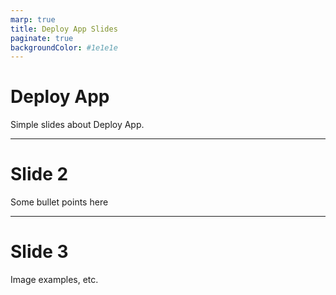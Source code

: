 ```yaml
---
marp: true
title: Deploy App Slides
paginate: true
backgroundColor: #1e1e1e
---
```

<!-- _class: lead -->

# Deploy App

Simple slides about Deploy App.

---

# Slide 2

Some bullet points here

---

# Slide 3

Image examples, etc.



<script>
(function() {
  const SWIPE_THRESHOLD = 50; // Minimum horizontal distance in pixels to trigger a swipe
  let startX = 0, startY = 0, pointerId = null;

  function setupSwipe() {
    // Attach events to the document so we catch pointer events anywhere in the deck
    document.addEventListener('pointerdown', (e) => {
      // Only process touch or mouse pointers (skip pen, etc.)
      if (e.pointerType === 'touch' || e.pointerType === 'mouse') {
        pointerId = e.pointerId;
        startX = e.clientX;
        startY = e.clientY;
      }
    });

    document.addEventListener('pointerup', (e) => {
      if (e.pointerId !== pointerId) return;
      const deltaX = e.clientX - startX;
      const deltaY = e.clientY - startY;
      // Check if the horizontal swipe is dominant and over the threshold
      if (Math.abs(deltaX) > Math.abs(deltaY) && Math.abs(deltaX) > SWIPE_THRESHOLD) {
        if (deltaX > 0) {
          console.log('Swipe right detected');
          window.bespoke && window.bespoke.prev && window.bespoke.prev();
        } else {
          console.log('Swipe left detected');
          window.bespoke && window.bespoke.next && window.bespoke.next();
        }
      }
      pointerId = null;
    });
  }

  // Wait until the entire window (including Bespoke initialization) is loaded
  window.addEventListener('load', setupSwipe);
})();
</script>
